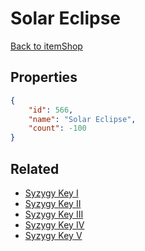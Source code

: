 # Solar Eclipse

<no description available>

[Back to itemShop](../item-shops.md)

## Properties

```json
{
    "id": 566,
    "name": "Solar Eclipse",
    "count": -100
}
```

## Related

- [Syzygy Key I](../items/17519-syzygy-key-i.md)
- [Syzygy Key II](../items/17520-syzygy-key-ii.md)
- [Syzygy Key III](../items/17521-syzygy-key-iii.md)
- [Syzygy Key IV](../items/17522-syzygy-key-iv.md)
- [Syzygy Key V](../items/17523-syzygy-key-v.md)

